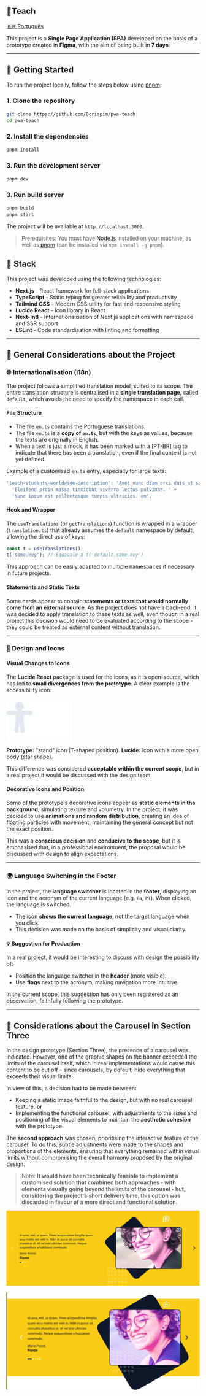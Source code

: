 
## 📌Teach

[🇧🇷 Português](README.pt.md)

This project is a **Single Page Application (SPA)** developed on the basis of a prototype created in **Figma**, with the aim of being built in **7 days**.

---

## 🚀 Getting Started

To run the project locally, follow the steps below using [pnpm](https://pnpm.io/):

### 1. Clone the repository

```bash
git clone https://github.com/Dcrispim/pwa-teach
cd pwa-teach
```

### 2. Install the dependencies

```bash
pnpm install
```

### 3. Run the development server

```bash
pnpm dev
```

### 3. Run build server

```bash
pnpm build
pnpm start
```


The project will be available at `http://localhost:3000`.

> Prerequisites: You must have [Node.js](https://nodejs.org/) installed on your machine, as well as [pnpm](https://pnpm.io/) (can be installed via `npm install -g pnpm`).

## 🧱 Stack

This project was developed using the following technologies:

- **Next.js** - React framework for full-stack applications
- **TypeScript** - Static typing for greater reliability and productivity
- **Tailwind CSS** - Modern CSS utility for fast and responsive styling
- **Lucide React** - Icon library in React
- **Next-Intl** - Internationalisation of Next.js applications with namespace and SSR support
- **ESLint** - Code standardisation with linting and formatting

---
## 📝 General Considerations about the Project

### 🌐 Internationalisation (i18n)

The project follows a simplified translation model, suited to its scope. The entire translation structure is centralised in a **single translation page**, called `default`, which avoids the need to specify the namespace in each call.

#### File Structure

- The file `en.ts` contains the Portuguese translations.
- The file `en.ts` is a **copy of `en.ts`**, but with the keys as values, because the texts are originally in English.
- When a text is just a mock, it has been marked with a [PT-BR] tag to indicate that there has been a translation, even if the final content is not yet defined.



Example of a customised `en.ts` entry, especially for large texts:
```ts
'teach-students-worldwide-description': 'Amet nunc diam orci duis ut sit diam arcu, nec. ' +
  'Eleifend proin massa tincidunt viverra lectus pulvinar. ' +
  'Nunc ipsum est pellentesque turpis ultricies. em',
````

#### Hook and Wrapper

The `useTranslations` (or `getTranslations`) function is wrapped in a wrapper (`translation.ts`) that already assumes the `default` namespace by default, allowing the direct use of keys:

```ts
const t = useTranslations();
t('some.key'); // Equivale a t('default.some.key')
```

This approach can be easily adapted to multiple namespaces if necessary in future projects.

#### Statements and Static Texts

Some cards appear to contain **statements or texts that would normally come from an external source**. As the project does not have a back-end, it was decided to apply translation to these texts as well, even though in a real project this decision would need to be evaluated according to the scope - they could be treated as external content without translation.

---

### 🎨 Design and Icons

#### Visual Changes to Icons

The **Lucide React** package is used for the icons, as it is open-source, which has led to **small divergences from the prototype**. A clear example is the accessibility icon:

![Comparação](image.png)

**Prototype:** "stand" icon (T-shaped position).
**Lucide:** icon with a more open body (star shape).

This difference was considered **acceptable within the current scope**, but in a real project it would be discussed with the design team.

#### Decorative Icons and Position

Some of the prototype's decorative icons appear as **static elements in the background**, simulating texture and volumetry. In the project, it was decided to use **animations and random distribution**, creating an idea of floating particles with movement, maintaining the general concept but not the exact position.

This was a **conscious decision** and **conducive to the scope**, but it is emphasised that, in a professional environment, the proposal would be discussed with design to align expectations.

---

### 🌍 Language Switching in the Footer

In the project, the **language switcher** is located in the **footer**, displaying an icon and the acronym of the current language (e.g. `EN`, `PT`). When clicked, the language is switched.

* The icon **shows the current language**, not the target language when you click.
* This decision was made on the basis of simplicity and visual clarity.

#### 💡 Suggestion for Production

In a real project, it would be interesting to discuss with design the possibility of:

* Position the language switcher in the **header** (more visible).
* Use **flags** next to the acronym, making navigation more intuitive.

In the current scope, this suggestion has only been registered as an observation, faithfully following the prototype.

---

## 🎠 Considerations about the Carousel in Section Three

In the design prototype (Section Three), the presence of a carousel was indicated. However, one of the graphic shapes on the banner exceeded the limits of the carousel itself, which in real implementations would cause this content to be cut off - since carousels, by default, hide everything that exceeds their visual limits.

In view of this, a decision had to be made between:

- Keeping a static image faithful to the design, but with no real carousel feature, **or**
- Implementing the functional carousel, with adjustments to the sizes and positioning of the visual elements to maintain the **aesthetic cohesion** with the prototype.

The **second approach** was chosen, prioritising the interactive feature of the carousel. To do this, subtle adjustments were made to the shapes and proportions of the elements, ensuring that everything remained within visual limits without compromising the overall harmony proposed by the original design.

> Note: **It would have been technically feasible to implement a customised solution that combined both approaches - with elements visually going beyond the limits of the carousel - but, considering the project's short delivery time, this option was discarded in favour of a more direct and functional solution**.

![Carousel Funcional](image-1.png)

![Design Original](image-2.png)

